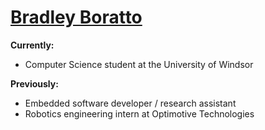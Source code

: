 # [Bradley Boratto](https://boratto.ca)
**Currently:**
- Computer Science student at the University of Windsor

**Previously:**
- Embedded software developer / research assistant
- Robotics engineering intern at Optimotive Technologies
